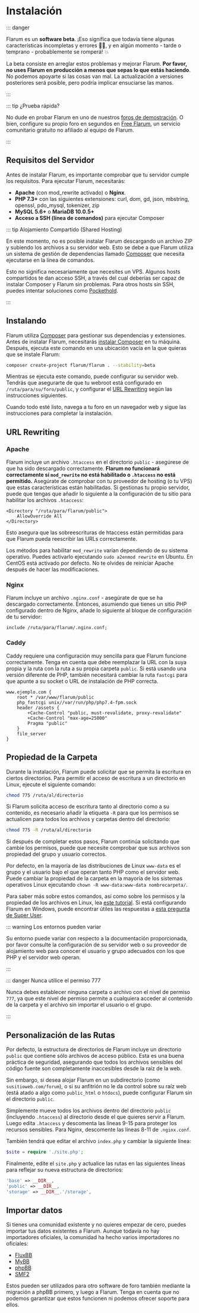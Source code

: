 # Instalación

::: danger

Flarum es un **software beta**. ¡Eso significa que todavía tiene algunas características incompletas y errores 🐛🐞, y en algún momento - tarde o temprano - probablemente se romperá! 💥

La beta consiste en arreglar estos problemas y mejorar Flarum. **Por favor, no uses Flarum en producción a menos que sepas lo que estás haciendo**. No podemos apoyarte si las cosas van mal. La actualización a versiones posteriores será posible, pero podría implicar ensuciarse las manos.

:::

::: tip ¿Prueba rápida?

No dude en probar Flarum en uno de nuestros [foros de demostración](https://discuss.flarum.org/d/21101). O bien, configure su propio foro en segundos en [Free Flarum](https://www.freeflarum.com), un servicio comunitario gratuito no afiliado al equipo de Flarum.

:::

## Requisitos del Servidor

Antes de instalar Flarum, es importante comprobar que tu servidor cumple los requisitos. Para ejecutar Flarum, necesitarás:

- **Apache** (con mod_rewrite activado) o **Nginx**.
- **PHP 7.3+** con las siguientes extensiones: curl, dom, gd, json, mbstring, openssl, pdo_mysql, tokenizer, zip
- **MySQL 5.6+** o **MariaDB 10.0.5+**
- **Acceso a SSH (línea de comandos)** para ejecutar Composer

::: tip Alojamiento Compartido (Shared Hosting)

En este momento, no es posible instalar Flarum descargando un archivo ZIP y subiendo los archivos a su servidor web. Esto se debe a que Flarum utiliza un sistema de gestión de dependencias llamado [Composer](https://getcomposer.org) que necesita ejecutarse en la línea de comandos.

Esto no significa necesariamente que necesites un VPS. Algunos hosts compartidos te dan acceso SSH, a través del cual deberías ser capaz de instalar Composer y Flarum sin problemas. Para otros hosts sin SSH, puedes intentar soluciones como [Pockethold](https://github.com/andreherberth/pockethold).

:::

## Instalando

Flarum utiliza [Composer](https://getcomposer.org) para gestionar sus dependencias y extensiones. Antes de instalar Flarum, necesitarás [instalar Composer](https://getcomposer.org) en tu máquina. Después, ejecuta este comando en una ubicación vacía en la que quieras que se instale Flarum:

```bash
composer create-project flarum/flarum . --stability=beta
```

Mientras se ejecuta este comando, puede configurar su servidor web. Tendrás que asegurarte de que tu webroot está configurado en `/ruta/para/su/foro/public`, y configurar el [URL Rewriting](#url-rewriting) según las instrucciones siguientes.

Cuando todo esté listo, navega a tu foro en un navegador web y sigue las instrucciones para completar la instalación.

## URL Rewriting

### Apache

Flarum incluye un archivo `.htaccess` en el directorio `public` - asegúrese de que ha sido descargado correctamente. **Flarum no funcionará correctamente si `mod_rewrite` no está habilitado o `.htaccess` no está permitido.** Asegúrate de comprobar con tu proveedor de hosting (o tu VPS) que estas características están habilitadas. Si gestionas tu propio servidor, puede que tengas que añadir lo siguiente a la configuración de tu sitio para habilitar los archivos `.htaccess`:

```
<Directory "/ruta/para/flarum/public">
    AllowOverride All
</Directory>
```

Esto asegura que las sobreescrituras de htaccess están permitidas para que Flarum pueda reescribir las URLs correctamente.

Los métodos para habilitar `mod_rewrite` varían dependiendo de su sistema operativo. Puedes activarlo ejecutando `sudo a2enmod rewrite` en Ubuntu. En CentOS está activado por defecto. No te olvides de reiniciar Apache después de hacer las modificaciones.

### Nginx

Flarum incluye un archivo `.nginx.conf` - asegúrate de que se ha descargado correctamente. Entonces, asumiendo que tienes un sitio PHP configurado dentro de Nginx, añade lo siguiente al bloque de configuración de tu servidor:

```nginx
include /ruta/para/flarum/.nginx.conf;
```

### Caddy

Caddy requiere una configuración muy sencilla para que Flarum funcione correctamente. Tenga en cuenta que debe reemplazar la URL con la suya propia y la ruta con la ruta a su propia carpeta `public`. Si está usando una versión diferente de PHP, también necesitará cambiar la ruta `fastcgi` para que apunte a su socket o URL de instalación de PHP correcta.

```
www.ejemplo.com {
    root * /var/www/flarum/public
    php_fastcgi unix//var/run/php/php7.4-fpm.sock
    header /assets {
        +Cache-Control "public, must-revalidate, proxy-revalidate"
        +Cache-Control "max-age=25000"
        Pragma "public"
    }
    file_server
}
```

## Propiedad de la Carpeta

Durante la instalación, Flarum puede solicitar que se permita la escritura en ciertos directorios. Para permitir el acceso de escritura a un directorio en Linux, ejecute el siguiente comando:

```bash
chmod 775 /ruta/al/directorio
```

Si Flarum solicita acceso de escritura tanto al directorio como a su contenido, es necesario añadir la etiqueta `-R` para que los permisos se actualicen para todos los archivos y carpetas dentro del directorio:

```bash
chmod 775 -R /ruta/al/directorio
```

Si después de completar estos pasos, Flarum continúa solicitando que cambie los permisos, puede que necesite comprobar que sus archivos son propiedad del grupo y usuario correctos.

Por defecto, en la mayoría de las distribuciones de Linux `www-data` es el grupo y el usuario bajo el que operan tanto PHP como el servidor web. Puede cambiar la propiedad de la carpeta en la mayoría de los sistemas operativos Linux ejecutando `chown -R www-data:www-data nombrecarpeta/`.

Para saber más sobre estos comandos, así como sobre los permisos y la propiedad de los archivos en Linux, lea [este tutorial](https://www.thegeekdiary.com/understanding-basic-file-permissions-and-ownership-in-linux/). Si está configurando Flarum en Windows, puede encontrar útiles las respuestas a [esta pregunta de Super User](https://superuser.com/questions/106181/equivalent-of-chmod-to-change-file-permissions-in-windows).

::: warning Los entornos pueden variar

Su entorno puede variar con respecto a la documentación proporcionada, por favor consulte la configuración de su servidor web o su proveedor de alojamiento web para conocer el usuario y grupo adecuados con los que PHP y el servidor web operan.

:::

::: danger Nunca utilice el permiso 777

Nunca debes establecer ninguna carpeta o archivo con el nivel de permiso `777`, ya que este nivel de permiso permite a cualquiera acceder al contenido de la carpeta y el archivo sin importar el usuario o el grupo.

:::

## Personalización de las Rutas

Por defecto, la estructura de directorios de Flarum incluye un directorio `public` que contiene sólo archivos de acceso público. Esta es una buena práctica de seguridad, asegurando que todos los archivos sensibles del código fuente son completamente inaccesibles desde la raíz de la web.

Sin embargo, si desea alojar Flarum en un subdirectorio (como `susitioweb.com/forum`), o si su anfitrión no le da control sobre su raíz web (está atado a algo como `public_html` o `htdocs`), puede configurar Flarum sin el directorio `public`.

Simplemente mueve todos los archivos dentro del directorio `public` (incluyendo `.htaccess`) al directorio desde el que quieres servir a Flarum. Luego edita `.htaccess` y descomenta las líneas 9-15 para proteger los recursos sensibles. Para Nginx, descomente las líneas 8-11 de `.nginx.conf`.

También tendrá que editar el archivo `index.php` y cambiar la siguiente línea:

```php
$site = require './site.php';
```

Finalmente, edite el `site.php` y actualice las rutas en las siguientes líneas para reflejar su nueva estructura de directorios:

```php
'base' => __DIR__,
'public' => __DIR__,
'storage' => __DIR__.'/storage',
```

## Importar datos

Si tienes una comunidad existente y no quieres empezar de cero, puedes importar tus datos existentes a Flarum. Aunque todavía no hay importadores oficiales, la comunidad ha hecho varios importadores no oficiales:

- [FluxBB](https://discuss.flarum.org/d/3867-fluxbb-to-flarum-migration-tool)
- [MyBB](https://discuss.flarum.org/d/5506-mybb-migrate-script)
- [phpBB](https://discuss.flarum.org/d/1117-phpbb-migrate-script-updated-for-beta-5)
- [SMF2](https://github.com/ItalianSpaceAstronauticsAssociation/smf2_to_flarum)

Estos pueden ser utilizados para otro software de foro también mediante la migración a phpBB primero, y luego a Flarum. Tenga en cuenta que no podemos garantizar que estos funcionen ni podemos ofrecer soporte para ellos.
